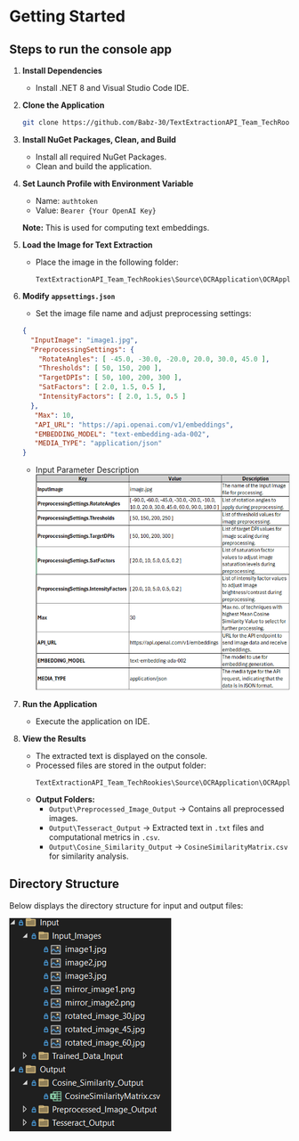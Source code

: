 # Getting Started

## Steps to run the console app

1. **Install Dependencies**
   - Install .NET 8 and Visual Studio Code IDE.

2. **Clone the Application**
   ```sh
   git clone https://github.com/Babz-30/TextExtractionAPI_Team_TechRookies.git
   ```

3. **Install NuGet Packages, Clean, and Build**
   - Install all required NuGet Packages.
   - Clean and build the application.

4. **Set Launch Profile with Environment Variable**
   - Name: `authtoken`
   - Value: `Bearer {Your OpenAI Key}`
   
   **Note:** This is used for computing text embeddings.

5. **Load the Image for Text Extraction**
   - Place the image in the following folder:
     ```
     TextExtractionAPI_Team_TechRookies\Source\OCRApplication\OCRApplication\Input\Input_Images
     ```

6. **Modify `appsettings.json`**
   - Set the image file name and adjust preprocessing settings:
   ```json
   {
     "InputImage": "image1.jpg",
     "PreprocessingSettings": {
       "RotateAngles": [ -45.0, -30.0, -20.0, 20.0, 30.0, 45.0 ],
       "Thresholds": [ 50, 150, 200 ],
       "TargetDPIs": [ 50, 100, 200, 300 ],
       "SatFactors": [ 2.0, 1.5, 0.5 ],
       "IntensityFactors": [ 2.0, 1.5, 0.5 ]
     },
      "Max": 10,
      "API_URL": "https://api.openai.com/v1/embeddings",
      "EMBEDDING_MODEL": "text-embedding-ada-002",
      "MEDIA_TYPE": "application/json"
   }
   ```
   - Input Parameter Description 
   ![Input Parameter](/Documentation/document_images/InputParameters.png)

7. **Run the Application**
   - Execute the application on IDE.

8. **View the Results**
   - The extracted text is displayed on the console.
   - Processed files are stored in the output folder:
     ```
     TextExtractionAPI_Team_TechRookies\Source\OCRApplication\OCRApplication\Output
     ```
   - **Output Folders:**
     - `Output\Preprocessed_Image_Output` → Contains all preprocessed images.
     - `Output\Tesseract_Output` → Extracted text in `.txt` files and computational metrics in `.csv`.
     - `Output\Cosine_Similarity_Output` → `CosineSimilarityMatrix.csv` for similarity analysis.

## Directory Structure
   Below displays the directory structure for input and output files:

   ![Directory Structure](../document_images/InputOutput.png)
